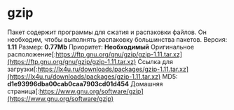# gzip
Пакет содержит программы для сжатия и распаковки файлов. Он необходим, чтобы выполнять распаковку большинства пакетов.
Версия: **1.11**
Размер: **0.77Mb**
Приоритет: **Необходимый**
Оригинальное расположение[:https://ftp.gnu.org/gnu/gzip/gzip-1.11.tar.xz](https://ftp.gnu.org/gnu/gzip/gzip-1.11.tar.xz)
Ссылка для загрузки[:https://lx4u.ru/downloads/packages/gzip-1.11.tar.xz](https://lx4u.ru/downloads/packages/gzip-1.11.tar.xz)
MD5: **d1e93996dba00cab0caa7903cd01d454**
Домашняя страница[:https://www.gnu.org/software/gzip](https://www.gnu.org/software/gzip)